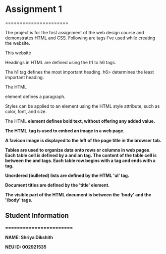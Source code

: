 # Assignment 1
======================

The project is for the first assignment of the web design course and demonstrates HTML and CSS. Following are tags I've used while creating the website.

This website 
 
Headings in HTML are defined using the h1 to h6 tags.
 
The h1 tag defines the most important heading. h6> determines the least important heading.
 
The HTML <p> element defines a paragraph.
 
Styles can be applied to an element using the HTML style attribute, such as color, font, and size.
 
The HTML <b> element defines bold text, without offering any added value.
 
The HTML <img> tag is used to embed an image in a web page.
 
A favicon image is displayed to the left of the page title in the browser tab.
 
Tables are used to organize data onto rows or columns in web pages. Each table cell is defined by a <td> and an </td> tag. The content of the table cell is between the <td> and </td> tags. Each table row begins with a <tr> tag and ends with a </tr> tag.
 
Unordered (bulleted) lists are defined by the HTML 'ul' tag.
 
Document titles are defined by the 'title' element.
 
The visible part of the HTML document is between the 'body' and the '/body' tags.


## Student Information
=======================

NAME: Shriya Dikshith

NEU ID: 002921535